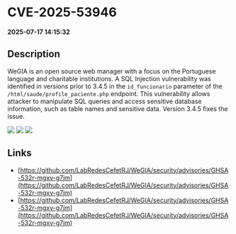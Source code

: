 # CVE-2025-53946

**2025-07-17 14:15:32**

## Description
WeGIA is an open source web manager with a focus on the Portuguese language and charitable institutions. A SQL Injection vulnerability was identified in versions prior to 3.4.5 in the `id_funcionario` parameter of the `/html/saude/profile_paciente.php` endpoint. This vulnerability allows attacker to manipulate SQL queries and access sensitive database information, such as table names and sensitive data. Version 3.4.5 fixes the issue.

![](https://img.shields.io/static/v1?label=Score&message=9.4&color=red)
![](https://img.shields.io/static/v1?label=Severity&message=CRITICAL&color=red)
![](https://img.shields.io/static/v1?label=CWE&message=SQL&color=green)

## Links
- [https://github.com/LabRedesCefetRJ/WeGIA/security/advisories/GHSA-532r-mgxv-g7jm](https://github.com/LabRedesCefetRJ/WeGIA/security/advisories/GHSA-532r-mgxv-g7jm)
- [https://github.com/LabRedesCefetRJ/WeGIA/security/advisories/GHSA-532r-mgxv-g7jm](https://github.com/LabRedesCefetRJ/WeGIA/security/advisories/GHSA-532r-mgxv-g7jm)
